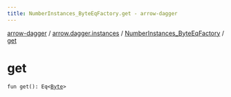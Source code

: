 ```yaml
---
title: NumberInstances_ByteEqFactory.get - arrow-dagger
---
```


[arrow-dagger](../../index.html) / [arrow.dagger.instances](../index.html) / [NumberInstances_ByteEqFactory](index.html) / [get](./get.html)

# get

`fun get(): Eq<`[`Byte`](https://kotlinlang.org/api/latest/jvm/stdlib/kotlin/-byte/index.html)`>`